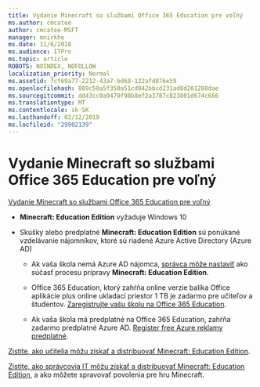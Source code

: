 ```yaml
---
title: Vydanie Minecraft so službami Office 365 Education pre voľný
ms.author: cmcatee
author: cmcatee-MSFT
manager: mnirkhe
ms.date: 11/6/2018
ms.audience: ITPro
ms.topic: article
ROBOTS: NOINDEX, NOFOLLOW
localization_priority: Normal
ms.assetid: 7cf69a77-2212-43a7-bd68-122afd876e59
ms.openlocfilehash: 889c50a5f350a51cd042bbcd231ad8d201288dae
ms.sourcegitcommit: dd43cc0a9470f98b8ef2a3787c823801d674c666
ms.translationtype: MT
ms.contentlocale: sk-SK
ms.lasthandoff: 02/12/2019
ms.locfileid: "29902139"
---
```

# <a name="minecraft-edition-with-office-365-education-for-free"></a>Vydanie Minecraft so službami Office 365 Education pre voľný

[Vydanie Minecraft so službami Office 365 Education pre voľný](https://docs.microsoft.com/education/windows/get-minecraft-for-education)
  
- **Minecraft: Education Edition** vyžaduje Windows 10 
    
- Skúšky alebo predplatné **Minecraft: Education Edition** sú ponúkané vzdelávanie nájomníkov, ktoré sú riadené Azure Active Directory (Azure AD) 
    
  - Ak vaša škola nemá Azure AD nájomca, [správca môže nastaviť](https://docs.microsoft.com/education/windows/school-get-minecraft) ako súčasť procesu prípravy **Minecraft: Education Edition**.
    
  - Office 365 Education, ktorý zahŕňa online verzie balíka Office aplikácie plus online ukladací priestor 1 TB je zadarmo pre učiteľov a študentov. [Zaregistrujte vašu školu na Office 365 Education](https://products.office.com/academic/office-365-education-plan).
    
  - Ak vaša škola má predplatné na Office 365 Education, zahŕňa zadarmo predplatné Azure AD. [Register free Azure reklamy predplatné](https://msdn.microsoft.com/library/windows/hardware/mt703369%28v=vs.85%29.aspx).
    
[Zistite, ako učitelia môžu získať a distribuovať Minecraft: Education Edition](https://docs.microsoft.com/education/windows/teacher-get-minecraft).
  
[Zistite, ako správcovia IT môžu získať a distribuovať Minecraft: Education Edition](https://docs.microsoft.com/education/windows/school-get-minecraft), a ako môžete spravovať povolenia pre hru Minecraft.
  

